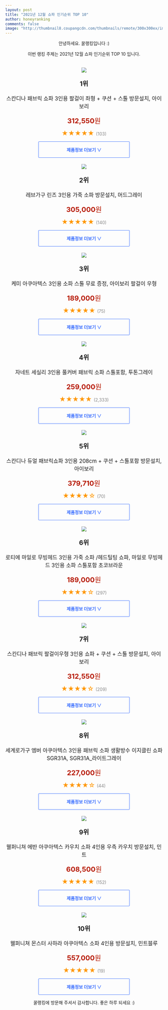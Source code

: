 ```yaml
--- 
layout: post 
title: "2021년 12월 쇼파 인기순위 TOP 10" 
author: honeyranking 
comments: false 
image: "http://thumbnail8.coupangcdn.com/thumbnails/remote/300x300ex/image/retail/images/5625483147937349-72dab621-d11d-40e6-b347-b40dc9a67230.jpg" 
--- 
```

<p style="text-align: center;">안녕하세요. 꿀랭킹입니다 :)</p> <p style="text-align: center;">이번 랭킹 주제는 2021년 12월 쇼파 인기순위 TOP 10 입니다.</p><center><img src="http://thumbnail8.coupangcdn.com/thumbnails/remote/300x300ex/image/retail/images/5625483147937349-72dab621-d11d-40e6-b347-b40dc9a67230.jpg" style="margin-top:20px" /></center> <p style="text-align: center; font-size: 20px"><b>1위</b></p> <p style="text-align: center; font-size: 17px">스칸디나 패브릭 쇼파 3인용 팔걸이 좌형 + 쿠션 + 스툴 방문설치, 아이보리</p> <p style="text-align: center;"><span style="color: #b61800; font-size: 22px;"><b>312,550</b>원</span></p> <p style="text-align: center;"><span style="color: #ff9600; font-size: 20px;">★★★★★ </span><span style="color: #878787;">(103)</span></p> <center><a href="https://link.coupang.com/a/hBJc0"> <div style="font-size: 14px; display: inline-block; padding: 15px 90px; color: #346aff; border-radius: 2px; border: 1px solid #346aff; cursor: pointer;"><b>제품정보 더보기 &or;</b></div> </a></center><center><img src="http://thumbnail9.coupangcdn.com/thumbnails/remote/300x300ex/image/retail/images/2021/05/31/9/4/ac4f1cab-db05-4ed3-b822-7208e60886f9.jpg" style="margin-top:20px" /></center> <p style="text-align: center; font-size: 20px"><b>2위</b></p> <p style="text-align: center; font-size: 17px">레브가구 린즈 3인용 가죽 소파 방문설치, 머드그레이</p> <p style="text-align: center;"><span style="color: #b61800; font-size: 22px;"><b>305,000</b>원</span></p> <p style="text-align: center;"><span style="color: #ff9600; font-size: 20px;">★★★★★ </span><span style="color: #878787;">(140)</span></p> <center><a href="https://link.coupang.com/a/hBJc2"> <div style="font-size: 14px; display: inline-block; padding: 15px 90px; color: #346aff; border-radius: 2px; border: 1px solid #346aff; cursor: pointer;"><b>제품정보 더보기 &or;</b></div> </a></center><center><img src="http://thumbnail10.coupangcdn.com/thumbnails/remote/300x300ex/image/vendor_inventory/ea91/e3bf26cccea0983c22cc8ddc28b667e8d2217dc0442283fadace23e316eb.jpg" style="margin-top:20px" /></center> <p style="text-align: center; font-size: 20px"><b>3위</b></p> <p style="text-align: center; font-size: 17px">케미 아쿠아텍스 3인용 소파 스툴 무료 증정, 아이보리 팔걸이 우형</p> <p style="text-align: center;"><span style="color: #b61800; font-size: 22px;"><b>189,000</b>원</span></p> <p style="text-align: center;"><span style="color: #ff9600; font-size: 20px;">★★★★★ </span><span style="color: #878787;">(75)</span></p> <center><a href="https://link.coupang.com/a/hBJc4"> <div style="font-size: 14px; display: inline-block; padding: 15px 90px; color: #346aff; border-radius: 2px; border: 1px solid #346aff; cursor: pointer;"><b>제품정보 더보기 &or;</b></div> </a></center><center><img src="http://thumbnail8.coupangcdn.com/thumbnails/remote/300x300ex/image/vendor_inventory/6ca5/d4ae7881ebb58c05b072b5d9a58c5793e114f57901c156d110d974b8f08d.jpg" style="margin-top:20px" /></center> <p style="text-align: center; font-size: 20px"><b>4위</b></p> <p style="text-align: center; font-size: 17px">자네트 세실리 3인용 풀커버 패브릭 소파 스툴포함, 투톤그레이</p> <p style="text-align: center;"><span style="color: #b61800; font-size: 22px;"><b>259,000</b>원</span></p> <p style="text-align: center;"><span style="color: #ff9600; font-size: 20px;">★★★★★ </span><span style="color: #878787;">(2,333)</span></p> <center><a href="https://link.coupang.com/a/hBJc5"> <div style="font-size: 14px; display: inline-block; padding: 15px 90px; color: #346aff; border-radius: 2px; border: 1px solid #346aff; cursor: pointer;"><b>제품정보 더보기 &or;</b></div> </a></center><center><img src="http://thumbnail7.coupangcdn.com/thumbnails/remote/300x300ex/image/retail/images/6434014940561330-0dcdbbcc-e017-4a98-ba4e-9461dff44000.jpg" style="margin-top:20px" /></center> <p style="text-align: center; font-size: 20px"><b>5위</b></p> <p style="text-align: center; font-size: 17px">스칸디나 듀얼 패브릭쇼파 3인용 208cm + 쿠션 + 스툴포함 방문설치, 아이보리</p> <p style="text-align: center;"><span style="color: #b61800; font-size: 22px;"><b>379,710</b>원</span></p> <p style="text-align: center;"><span style="color: #ff9600; font-size: 20px;">★★★★☆ </span><span style="color: #878787;">(70)</span></p> <center><a href="https://link.coupang.com/a/hBJc7"> <div style="font-size: 14px; display: inline-block; padding: 15px 90px; color: #346aff; border-radius: 2px; border: 1px solid #346aff; cursor: pointer;"><b>제품정보 더보기 &or;</b></div> </a></center><center><img src="http://thumbnail9.coupangcdn.com/thumbnails/remote/300x300ex/image/vendor_inventory/c977/aad360ea89d15b117045069742a6663f28e39f183ee4915cb7b6ef2abd13.jpg" style="margin-top:20px" /></center> <p style="text-align: center; font-size: 20px"><b>6위</b></p> <p style="text-align: center; font-size: 17px">로티에 마일로 무빙헤드 3인용 가죽 소파 /헤드틸팅 쇼파, 마일로 무빙헤드 3인용 소파 스툴포함 초코브라운</p> <p style="text-align: center;"><span style="color: #b61800; font-size: 22px;"><b>189,000</b>원</span></p> <p style="text-align: center;"><span style="color: #ff9600; font-size: 20px;">★★★★☆ </span><span style="color: #878787;">(297)</span></p> <center><a href="https://link.coupang.com/a/hBJc9"> <div style="font-size: 14px; display: inline-block; padding: 15px 90px; color: #346aff; border-radius: 2px; border: 1px solid #346aff; cursor: pointer;"><b>제품정보 더보기 &or;</b></div> </a></center><center><img src="http://thumbnail7.coupangcdn.com/thumbnails/remote/300x300ex/image/retail/images/4485813996525499-5d716980-3e65-4629-aa53-d22b4033f960.jpg" style="margin-top:20px" /></center> <p style="text-align: center; font-size: 20px"><b>7위</b></p> <p style="text-align: center; font-size: 17px">스칸디나 패브릭 팔걸이우형 3인용 쇼파 + 쿠션 + 스툴 방문설치, 아이보리</p> <p style="text-align: center;"><span style="color: #b61800; font-size: 22px;"><b>312,550</b>원</span></p> <p style="text-align: center;"><span style="color: #ff9600; font-size: 20px;">★★★★☆ </span><span style="color: #878787;">(209)</span></p> <center><a href="https://link.coupang.com/a/hBJdb"> <div style="font-size: 14px; display: inline-block; padding: 15px 90px; color: #346aff; border-radius: 2px; border: 1px solid #346aff; cursor: pointer;"><b>제품정보 더보기 &or;</b></div> </a></center><center><img src="http://thumbnail6.coupangcdn.com/thumbnails/remote/300x300ex/image/vendor_inventory/413e/1cf6ba1b5af9f212104ac81cd0748143c30b1aa1c63c20a2394da7fea102.jpg" style="margin-top:20px" /></center> <p style="text-align: center; font-size: 20px"><b>8위</b></p> <p style="text-align: center; font-size: 17px">세계로가구 엠버 아쿠아텍스 3인용 패브릭 소파 생활방수 이지클린 쇼파 SGR31A, SGR31A_라이트그레이</p> <p style="text-align: center;"><span style="color: #b61800; font-size: 22px;"><b>227,000</b>원</span></p> <p style="text-align: center;"><span style="color: #ff9600; font-size: 20px;">★★★★☆ </span><span style="color: #878787;">(44)</span></p> <center><a href="https://link.coupang.com/a/hBJdd"> <div style="font-size: 14px; display: inline-block; padding: 15px 90px; color: #346aff; border-radius: 2px; border: 1px solid #346aff; cursor: pointer;"><b>제품정보 더보기 &or;</b></div> </a></center><center><img src="http://thumbnail6.coupangcdn.com/thumbnails/remote/300x300ex/image/retail/images/2020/10/28/11/1/89ab9fac-ebb1-49f7-9414-6cc86f15c11f.jpg" style="margin-top:20px" /></center> <p style="text-align: center; font-size: 20px"><b>9위</b></p> <p style="text-align: center; font-size: 17px">웰퍼니쳐 에반 아쿠아텍스 카우치 소파 4인용 우측 카우치 방문설치, 민트</p> <p style="text-align: center;"><span style="color: #b61800; font-size: 22px;"><b>608,500</b>원</span></p> <p style="text-align: center;"><span style="color: #ff9600; font-size: 20px;">★★★★★ </span><span style="color: #878787;">(152)</span></p> <center><a href="https://link.coupang.com/a/hBJde"> <div style="font-size: 14px; display: inline-block; padding: 15px 90px; color: #346aff; border-radius: 2px; border: 1px solid #346aff; cursor: pointer;"><b>제품정보 더보기 &or;</b></div> </a></center><center><img src="http://thumbnail7.coupangcdn.com/thumbnails/remote/300x300ex/image/retail/images/2021/07/01/10/0/5d4a8331-e3d7-41b7-8f46-349bfda82aec.jpg" style="margin-top:20px" /></center> <p style="text-align: center; font-size: 20px"><b>10위</b></p> <p style="text-align: center; font-size: 17px">웰퍼니쳐 몬스터 사하라 아쿠아텍스 소파 4인용 방문설치, 민트블루</p> <p style="text-align: center;"><span style="color: #b61800; font-size: 22px;"><b>557,000</b>원</span></p> <p style="text-align: center;"><span style="color: #ff9600; font-size: 20px;">★★★★★ </span><span style="color: #878787;">(19)</span></p> <center><a href="https://link.coupang.com/a/hBJdg"> <div style="font-size: 14px; display: inline-block; padding: 15px 90px; color: #346aff; border-radius: 2px; border: 1px solid #346aff; cursor: pointer;"><b>제품정보 더보기 &or;</b></div> </a></center> <p style="text-align: center;">꿀랭킹에 방문해 주셔서 감사합니다. 좋은 하루 되세요 :)</p>
